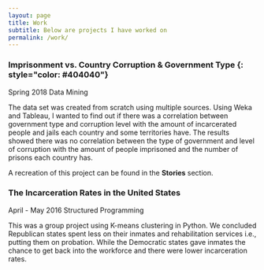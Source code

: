```yaml
---
layout: page
title: Work
subtitle: Below are projects I have worked on
permalink: /work/
---
```


### **Imprisonment vs. Country Corruption & Government Type** {: style="color: #404040"}
Spring 2018
Data Mining 

The data set was created from scratch using multiple sources. Using Weka and Tableau, I wanted to find out if there was a correlation between government type and corruption level with the amount of incarcerated people and jails each country and some territories have. The results showed there was no correlation between the type of government and level of corruption with the amount of people imprisoned and the number of prisons each country has.  
  
A recreation of this project can be found in the **Stories** section.  

### **The Incarceration Rates in the United States**
April - May 2016 
Structured Programming 

This was a group project using K-means clustering in Python. We concluded Republican states spent less on their inmates and rehabilitation services i.e., putting them on probation. While the Democratic states gave inmates the chance to get back into the workforce and there were lower incarceration rates.
  
 
